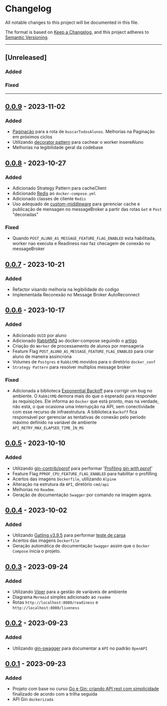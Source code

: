 # Changelog

All notable changes to this project will be documented in this file.

The format is based on [Keep a Changelog](https://keepachangelog.com/en/1.0.0/),
and this project adheres to [Semantic Versioning](https://semver.org/spec/v2.0.0.html).

---

## [Unreleased]
### Added

### Fixed

---

## [0.0.9] - 2023-11-02
### Added
- [Paginação](https://articles.wesionary.team/make-pagination-easy-in-golang-using-pagination-middleware-and-gorm-scope-a5f6eb3bebaa) para a rota de `buscarTodosAlunos`. Melhorias na Paginação em próximos ciclos
- Utilizando [decorator pattern](https://www.henrydu.com/2022/01/05/golang-decorator-pattern/) para cachear o worker insereAluno
- Melhorias na legibilidade geral da codebase

## [0.0.8] - 2023-10-27
### Added
- Adicionado Strategy Pattern para cacheClient
- Adicionado [Redis](https://redis.io/) ao `docker-compose.yml`
- Adicionado classes de cliente `Redis`
- Uso adequado de [custom-middleware](https://gin-gonic.com/docs/examples/custom-middleware/) para gerenciar cache e publicação de mensagen no messageBroker a partir das rotas `Get` e `Post` "decoradas"

### Fixed
- Quando `POST_ALUNO_AS_MESSAGE_FEATURE_FLAG_ENABLED` esta habilitada, worker nao executa e Readiness nao faz checagem de conexão no messageBroker

## [0.0.7] - 2023-10-21
### Added
- Refactor visando melhoria na legibilidade do codigo
- Implementada Reconexão no Message Broker AutoReconnect

## [0.0.6] - 2023-10-17
### Added
- Adicionado `UUID` por aluno
- Adicionado [RabbitMQ](https://www.rabbitmq.com/) ao docker-compose seguindo o [artigo](https://x-team.com/blog/set-up-rabbitmq-with-docker-compose/)
- Criação do `Worker` de processamento de alunos por mensageria
- Feature Flag `POST_ALUNO_AS_MESSAGE_FEATURE_FLAG_ENABLED` para criar aluno de maneira assincrona
- Volumes de `Postgres` e `RabbitMQ` movidos para o diretório `docker_conf`
- `Strategy Pattern` para resolver multiplos message broker

### Fixed
- Adicionada a biblioteca [Exponential Backoff](https://github.com/cenkalti/backoff) para corrigir um bug no ambiente. O `RabbitMQ` demora mais do que o esperado para responder às requisições. Ele informa ao `Docker` que está pronto, mas na verdade, não está, o que ocasiona uma interrupção na API, sem conectividade com esse recurso de infraestrutura. A biblioteca `Backoff` fica responsável por gerenciar as tentativas de conexão pelo período máximo definido na variável de ambiente `API_RETRY_MAX_ELAPSED_TIME_IN_MS`


## [0.0.5] - 2023-10-10
### Added

- Utilizando [gin-contrib/pprof](https://github.com/gin-contrib/pprof) para performar '[Profiling gin with pprof](https://dizzy.zone/2018/08/23/Profiling-gin-with-pprof/)'
- Feature Flag `PPROF_CPU_FEATURE_FLAG_ENABLED` para habilitar o profilling
- Acertos das imagens `Dockerfile`, utilizando `Alpine`
- Alteração na estrutura da `API`, diretório `cmd/api`
- Melhorias no `Readme`.
- Geração  de documentação `Swagger` por comando na imagem agora.

## [0.0.4] - 2023-10-02
### Added

- Utilizando [Gatling v3.9.5](https://gatling.io/) para performar [teste de carga](https://en.wikipedia.org/wiki/Load_testing)
- Acertos das imagens `Dockerfile`
- Geração automática de documentação `Swagger` assim que o `Docker Compose` inicia o projeto.

## [0.0.3] - 2023-09-24
### Added

- Utilizando [Viper](https://github.com/spf13/viper) para a gestão de variáveis de ambiente
- Diagrama `Mermaid` simples adicionado ao `readme`
- Rotas `http://localhost:8080/readiness` e `http://localhost:8080/liveness`
 
## [0.0.2] - 2023-09-23
### Added

- Utilizando [gin-swagger](https://github.com/swaggo/gin-swagger) para documentar a `API` no padrão `OpenAPI`

## [0.0.1] - 2023-09-23
### Added

- Projeto com base no curso [Go e Gin: criando API rest com simplicidade](https://www.alura.com.br/curso-online-go-gin-api-rest-simplicidade) finalizado de acordo com a trilha seguida
- API Gin `dockerizada`

[0.0.9]: https://github.com/jtonynet/api-gin-rest/compare/v0.0.8...v0.0.9
[0.0.8]: https://github.com/jtonynet/api-gin-rest/compare/v0.0.7...v0.0.8
[0.0.7]: https://github.com/jtonynet/api-gin-rest/compare/v0.0.6...v0.0.7
[0.0.6]: https://github.com/jtonynet/api-gin-rest/compare/v0.0.5...v0.0.6
[0.0.5]: https://github.com/jtonynet/api-gin-rest/compare/v0.0.4...v0.0.5
[0.0.4]: https://github.com/jtonynet/api-gin-rest/compare/v0.0.3...v0.0.4
[0.0.3]: https://github.com/jtonynet/api-gin-rest/compare/v0.0.2...v0.0.3
[0.0.2]: https://github.com/jtonynet/api-gin-rest/compare/v0.0.1...v0.0.2
[0.0.1]: https://github.com/jtonynet/api-gin-rest/releases/tag/v0.0.1
